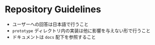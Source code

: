 # Repository Guidelines

- ユーザーへの回答は日本語で行うこと
- `prototype` ディレクトリ内の実装は他に影響を与えない形で行うこと
- ドキュメントは `docs` 配下を参照すること
